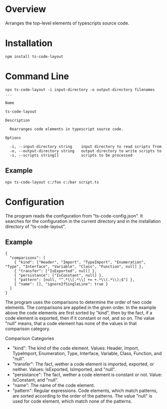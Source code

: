 # Overview

Arranges the top-level elements of typescripts source code.

# Installation

```
npm install ts-code-layout
```

# Command Line

```
npx ts-code-layout -i input-directory -o output-directory filenames ...

Name

ts-code-layout

Description

  Rearranges code elements in typescript source code.

Options

  -i, --input-directory string    input directory to read scripts from
  -o, --output-directory string   output directory to write scripts to
  -s, --scripts string[]          scripts to be processed
```

## Example

```
npx ts-code-layout c:/foo c:/bar script.ts
```

# Configuration

The program reads the configuration from "ts-code-config.json". It searches for the configuration in the current directory and in the installation directory of "ts-code-layout".

## Example

```
{
  "comparisons": [
    { "kind": ["Header", "Import", "TypeImport", "Enumeration", "Type", "Interface", "Variable", "Class", "Function", null] },
    { "transfer": ["IsExported", null] },
    { "persistance": ["IsConstant", null] },
    { "pattern": [null, "^.*\\[.*\\] += +.*\\(.*\\);$"] },
    { "name": [], "ignoreIfSingleLine": true }
  ]
}
```

The program uses the comparisons to determine the order of two code elements. The comparisons are applied in the given order. In the example above the code elements are first sorted by "kind", then by the fact, if a code element is exported, then if it constant or not, and so on. The value "null" means, that a code element has none of the values in that comparison category.

Comparison Categories

- "kind": The kind of the code element. Values: Header, Import, TypeImport, Enumeration, Type, Interface, Variable, Class, Function, and "null".
- "transfer": The fact, wether a code element is imported, exported, or neither. Values: IsExported, IsImported, and "null".
- "persistance": The fact, wether a code element is constant or not. Value: IsConstant, and "null".
- "name": The name of the code element.
- "pattern": Regular expressions. Code elements, which match patterns, are sorted according to the order of the patterns. The value "null" is used for code element, which match none of the patterns.